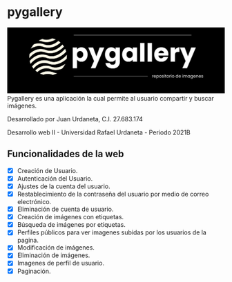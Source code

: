 # pygallery
![Logo Pygallery](pygallery/static/pygallerylogo.png)
Pygallery es una aplicación la cual permite al usuario compartir y buscar imágenes.


Desarrollado por Juan Urdaneta, C.I. 27.683.174


Desarrollo web II - Universidad Rafael Urdaneta - Periodo 2021B

## Funcionalidades de la web

- [x] Creación de Usuario.
- [x] Autenticación del Usuario.
- [x] Ajustes de la cuenta del usuario.
- [x] Restablecimiento de la contraseña del usuario por medio de correo electrónico.
- [x] Eliminación de cuenta de usuario.
- [x] Creación de imágenes con etiquetas.
- [x] Búsqueda de imágenes por etiquetas.
- [x] Perfiles públicos para ver imagenes subidas por los usuarios de la pagina.
- [x] Modificación de imágenes.
- [x] Eliminación de imágenes.
- [x] Imagenes de perfil de usuario.
- [x] Paginación. 